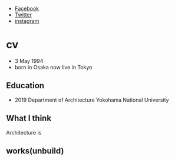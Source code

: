 




- [Facebook](https://www.facebook.com/kentaro.taninaka)
- [Twitter](https://twitter.com/tnnk18)
- [instagram](https://www.instagram.com/kentarotaninaka/)

# cv

- 3 May 1994
- born in Osaka now live in Tokyo

## Education

- 2019 Department of Architecture Yokohama National University

## What I think
Architecture is   


## works(unbuild)

